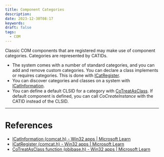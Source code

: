 ```yaml
---
title: Component Categories
description: 
date: 2023-12-30T08:17
keywords: 
draft: false
tags:
  - COM
---
```

Classic COM components that are registered may make use of component categories.  Categories are represented by CATIDs.

- The system comes with a number of standard categories, and you can add and remove custom categories.  You can declare a class implements or requires categories.  This is done with [ICatRegister](https://learn.microsoft.com/en-us/windows/win32/api/comcat/nn-comcat-icatregister).
- You can discover categories and classes on a system with [ICatInformation](https://learn.microsoft.com/en-us/windows/win32/api/comcat/nn-comcat-icatinformation).
- You can define a default CLSID for a category with [CoTreatAsClass](https://learn.microsoft.com/en-us/windows/win32/api/objbase/nf-objbase-cotreatasclass).  If default component is defined, you can call _CoCreateInstance_ with the CATID instead of the CLSID.

---
# References

- [ICatInformation (comcat.h) - Win32 apps | Microsoft Learn](https://learn.microsoft.com/en-us/windows/win32/api/comcat/nn-comcat-icatinformation)
- [ICatRegister (comcat.h) - Win32 apps | Microsoft Learn](https://learn.microsoft.com/en-us/windows/win32/api/comcat/nn-comcat-icatregister)
- [CoTreatAsClass function (objbase.h) - Win32 apps | Microsoft Learn](https://learn.microsoft.com/en-us/windows/win32/api/objbase/nf-objbase-cotreatasclass)
